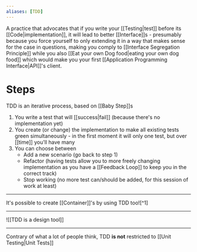 ```yaml
---
aliases: [TDD]
---
```


A practice that advocates that if you write your [[Testing|test]] before its [[Code|implementation]], it will lead to better [[Interface]]s - presumably because you force yourself to only extending it in a way that makes sense for the case in questions, making you comply to [[Interface Segregation Principle]] while you also [[Eat your own Dog food|eating your own dog food]] which would make you your first [[Application Programming Interface|API]]'s client.

# Steps

TDD is an iterative process, based on [[Baby Step]]s

1. You write a test that will [[success|fail]] (because there's no implementation yet)
2. You create (or change) the implementation to make all existing tests green simultaneously - in the first moment it will only one test, but over [[time]] you'll have many
3. You can choose between
   - Add a new scenario (go back to step 1)
   - Refactor (having tests allow you to more freely changing implementation as you have a [[Feedback Loop]] to keep you in the correct track)
   - Stop working (no more test can/should be added, for this session of work at least)

---

It's possible to create [[Container]]'s by using TDD too![^1]

---

![[TDD is a design tool]]

[ˆ1]: https://www.thoughtworks.com/radar/techniques/tdd-ing-containers

---

Contrary of what a lot of people think, TDD **is not** restricted to [[Unit Testing|Unit Tests]]